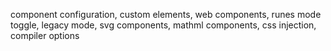 component configuration, custom elements, web components, runes mode toggle, legacy mode, svg components, mathml components, css injection, compiler options
